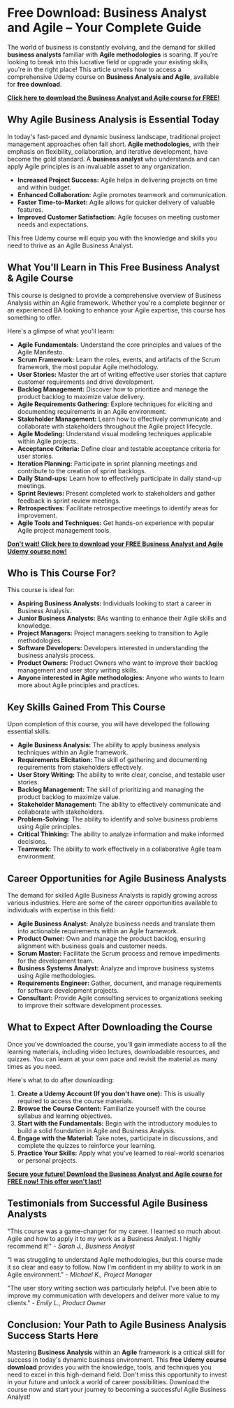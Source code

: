 # Free Download: Business Analyst and Agile – Your Complete Guide

The world of business is constantly evolving, and the demand for skilled **business analysts** familiar with **Agile methodologies** is soaring. If you're looking to break into this lucrative field or upgrade your existing skills, you're in the right place! This article unveils how to access a comprehensive Udemy course on **Business Analysis and Agile**, available for **free download**.

[**Click here to download the Business Analyst and Agile course for FREE!**](https://udemywork.com/business-analyst-and-agile)

## Why Agile Business Analysis is Essential Today

In today's fast-paced and dynamic business landscape, traditional project management approaches often fall short. **Agile methodologies**, with their emphasis on flexibility, collaboration, and iterative development, have become the gold standard. A **business analyst** who understands and can apply Agile principles is an invaluable asset to any organization.

*   **Increased Project Success:** Agile helps in delivering projects on time and within budget.
*   **Enhanced Collaboration:** Agile promotes teamwork and communication.
*   **Faster Time-to-Market:** Agile allows for quicker delivery of valuable features.
*   **Improved Customer Satisfaction:** Agile focuses on meeting customer needs and expectations.

This free Udemy course will equip you with the knowledge and skills you need to thrive as an Agile Business Analyst.

## What You'll Learn in This Free Business Analyst & Agile Course

This course is designed to provide a comprehensive overview of Business Analysis within an Agile framework. Whether you're a complete beginner or an experienced BA looking to enhance your Agile expertise, this course has something to offer.

Here's a glimpse of what you'll learn:

*   **Agile Fundamentals:** Understand the core principles and values of the Agile Manifesto.
*   **Scrum Framework:** Learn the roles, events, and artifacts of the Scrum framework, the most popular Agile methodology.
*   **User Stories:** Master the art of writing effective user stories that capture customer requirements and drive development.
*   **Backlog Management:** Discover how to prioritize and manage the product backlog to maximize value delivery.
*   **Agile Requirements Gathering:** Explore techniques for eliciting and documenting requirements in an Agile environment.
*   **Stakeholder Management:** Learn how to effectively communicate and collaborate with stakeholders throughout the Agile project lifecycle.
*   **Agile Modeling:** Understand visual modeling techniques applicable within Agile projects.
*   **Acceptance Criteria:** Define clear and testable acceptance criteria for user stories.
*   **Iteration Planning:** Participate in sprint planning meetings and contribute to the creation of sprint backlogs.
*   **Daily Stand-ups:** Learn how to effectively participate in daily stand-up meetings.
*   **Sprint Reviews:** Present completed work to stakeholders and gather feedback in sprint review meetings.
*   **Retrospectives:** Facilitate retrospective meetings to identify areas for improvement.
*   **Agile Tools and Techniques:** Get hands-on experience with popular Agile project management tools.

[**Don't wait! Click here to download your FREE Business Analyst and Agile Udemy course now!**](https://udemywork.com/business-analyst-and-agile)

## Who is This Course For?

This course is ideal for:

*   **Aspiring Business Analysts:** Individuals looking to start a career in Business Analysis.
*   **Junior Business Analysts:** BAs wanting to enhance their Agile skills and knowledge.
*   **Project Managers:** Project managers seeking to transition to Agile methodologies.
*   **Software Developers:** Developers interested in understanding the business analysis process.
*   **Product Owners:** Product Owners who want to improve their backlog management and user story writing skills.
*   **Anyone interested in Agile methodologies:** Anyone who wants to learn more about Agile principles and practices.

## Key Skills Gained From This Course

Upon completion of this course, you will have developed the following essential skills:

*   **Agile Business Analysis:** The ability to apply business analysis techniques within an Agile framework.
*   **Requirements Elicitation:** The skill of gathering and documenting requirements from stakeholders effectively.
*   **User Story Writing:** The ability to write clear, concise, and testable user stories.
*   **Backlog Management:** The skill of prioritizing and managing the product backlog to maximize value.
*   **Stakeholder Management:** The ability to effectively communicate and collaborate with stakeholders.
*   **Problem-Solving:** The ability to identify and solve business problems using Agile principles.
*   **Critical Thinking:** The ability to analyze information and make informed decisions.
*   **Teamwork:** The ability to work effectively in a collaborative Agile team environment.

## Career Opportunities for Agile Business Analysts

The demand for skilled Agile Business Analysts is rapidly growing across various industries. Here are some of the career opportunities available to individuals with expertise in this field:

*   **Agile Business Analyst:** Analyze business needs and translate them into actionable requirements within an Agile framework.
*   **Product Owner:** Own and manage the product backlog, ensuring alignment with business goals and customer needs.
*   **Scrum Master:** Facilitate the Scrum process and remove impediments for the development team.
*   **Business Systems Analyst:** Analyze and improve business systems using Agile methodologies.
*   **Requirements Engineer:** Gather, document, and manage requirements for software development projects.
*   **Consultant:** Provide Agile consulting services to organizations seeking to improve their software development processes.

## What to Expect After Downloading the Course

Once you've downloaded the course, you'll gain immediate access to all the learning materials, including video lectures, downloadable resources, and quizzes. You can learn at your own pace and revisit the material as many times as you need.

Here's what to do after downloading:

1.  **Create a Udemy Account (If you don't have one):** This is usually required to access the course materials.
2.  **Browse the Course Content:** Familiarize yourself with the course syllabus and learning objectives.
3.  **Start with the Fundamentals:** Begin with the introductory modules to build a solid foundation in Agile and Business Analysis.
4.  **Engage with the Material:** Take notes, participate in discussions, and complete the quizzes to reinforce your learning.
5.  **Practice Your Skills:** Apply what you've learned to real-world scenarios or personal projects.

[**Secure your future! Download the Business Analyst and Agile course for FREE now! This offer won't last!**](https://udemywork.com/business-analyst-and-agile)

## Testimonials from Successful Agile Business Analysts

"This course was a game-changer for my career. I learned so much about Agile and how to apply it to my work as a Business Analyst. I highly recommend it!" - *Sarah J., Business Analyst*

"I was struggling to understand Agile methodologies, but this course made it so clear and easy to follow. Now I'm confident in my ability to work in an Agile environment." - *Michael K., Project Manager*

"The user story writing section was particularly helpful. I've been able to improve my communication with developers and deliver more value to my clients." - *Emily L., Product Owner*

## Conclusion: Your Path to Agile Business Analysis Success Starts Here

Mastering **Business Analysis** within an **Agile** framework is a critical skill for success in today's dynamic business environment. This **free Udemy course download** provides you with the knowledge, tools, and techniques you need to excel in this high-demand field. Don't miss this opportunity to invest in your future and unlock a world of career possibilities. Download the course now and start your journey to becoming a successful Agile Business Analyst!
